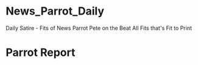# News_Parrot_Daily

Daily Satire - Fits of News 
Parrot Pete on the Beat
All Fits that's Fit to Print

# Parrot Report
